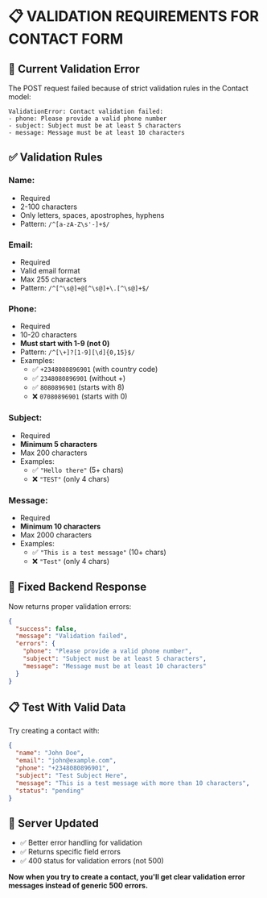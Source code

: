 # 📋 VALIDATION REQUIREMENTS FOR CONTACT FORM

## 🔧 **Current Validation Error**

The POST request failed because of strict validation rules in the Contact model:

```
ValidationError: Contact validation failed: 
- phone: Please provide a valid phone number
- subject: Subject must be at least 5 characters  
- message: Message must be at least 10 characters
```

## ✅ **Validation Rules**

### **Name:**
- Required
- 2-100 characters
- Only letters, spaces, apostrophes, hyphens
- Pattern: `/^[a-zA-Z\s'-]+$/`

### **Email:**
- Required
- Valid email format
- Max 255 characters
- Pattern: `/^[^\s@]+@[^\s@]+\.[^\s@]+$/`

### **Phone:**
- Required
- 10-20 characters
- **Must start with 1-9 (not 0)**
- Pattern: `/^[\+]?[1-9][\d]{0,15}$/`
- Examples:
  - ✅ `+2348080896901` (with country code)
  - ✅ `2348080896901` (without +)
  - ✅ `8080896901` (starts with 8)
  - ❌ `07080896901` (starts with 0)

### **Subject:**
- Required
- **Minimum 5 characters**
- Max 200 characters
- Examples:
  - ✅ `"Hello there"` (5+ chars)
  - ❌ `"TEST"` (only 4 chars)

### **Message:**
- Required
- **Minimum 10 characters**
- Max 2000 characters
- Examples:
  - ✅ `"This is a test message"` (10+ chars)
  - ❌ `"Test"` (only 4 chars)

## 🔧 **Fixed Backend Response**

Now returns proper validation errors:

```json
{
  "success": false,
  "message": "Validation failed",
  "errors": {
    "phone": "Please provide a valid phone number",
    "subject": "Subject must be at least 5 characters",
    "message": "Message must be at least 10 characters"
  }
}
```

## 📋 **Test With Valid Data**

Try creating a contact with:

```json
{
  "name": "John Doe",
  "email": "john@example.com",
  "phone": "+2348080896901",
  "subject": "Test Subject Here",
  "message": "This is a test message with more than 10 characters",
  "status": "pending"
}
```

## 🚀 **Server Updated**

- ✅ Better error handling for validation
- ✅ Returns specific field errors
- ✅ 400 status for validation errors (not 500)

**Now when you try to create a contact, you'll get clear validation error messages instead of generic 500 errors.**
